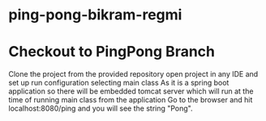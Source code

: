 # ping-pong-bikram-regmi
# Checkout to PingPong Branch
Clone the project from the provided repository open project in any IDE and set up run configuration selecting main class As it is a spring boot application so there will be embedded tomcat server which will run at the time of running main class from the application Go to the browser and hit localhost:8080/ping and you will see the string "Pong".

